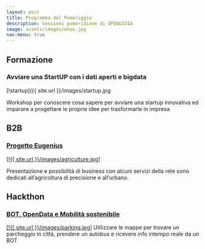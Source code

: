 ```yaml
---
layout: post
title: Programma del Pomeriggio
description: Sessioni pomeridiane di OPENGIOIA
image: assets/images/mhoo.jpg
nav-menu: true
---
```


## Formazione
### Avviare una StartUP con i dati aperti e bigdata
[!startup]({{ site.url }}/images/startup.jpg

Workshop per conoscere cosa sapere per avviare una startup innovativa ed imparare a progettare le proprie idee per trasformarle in impresa

## B2B
### [Progetto Eugenius](http://www.oddgioiadelcolle.info/2017/02/02/eugenius.html)
[[!{{ site.url }}/images/agriculture.jpg]](http://www.oddgioiadelcolle.info/2017/02/02/eugenius.html)

Presentazione e possibilità di business con alcuni servizi della rete sono dedicati all’agricoltura di precisione e all’urbano.

## Hackthon 
### [BOT, OpenData e Mobilità sostenibile](http://www.oddgioiadelcolle.info/2017/02/02/mobility.html)

[[!{{ site.url }}/images/parking.jpg]](http://www.oddgioiadelcolle.info/2017/02/02/mobility.html)
Utilizzare le mappe per trovare un parcheggio in città, prendere un autobus e ricevere info intempo reale da un BOT
